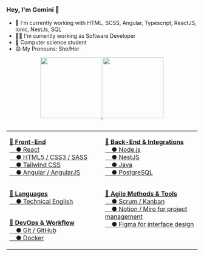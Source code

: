 ### Hey, I'm Gemini 👋


- 🌱 I'm currently working with HTML, SCSS, Angular, Typescript, ReactJS, Ionic, NestJs, SQL
- 👩‍💻 I'm currently working as Software Developer
- 📕 Computer science student
- 😄 My Pronouns: She/Her


<!--
**gevasconcelos/gevasconcelos** is a ✨ _special_ ✨ repository because its `README.md` (this file) appears on your GitHub profile.

Here are some ideas to get you started:

- 🔭 I’m currently working on ...
- 🌱 I’m currently learning ...
- 👯 I’m looking to collaborate on ...
- 🤔 I’m looking for help with ...
- 💬 Ask me about ...
- 📫 How to reach me: ...
 
- ⚡ Fun fact: ...
-->

<div align="center">
  <a href="https://github.com/geminivasconcelos">
  <img height="160em" src="https://github-readme-stats.vercel.app/api?username=geminivasconcelos&show_icons=true&theme=transparent&include_all_commits=true&count_private=true"/>
  <img height="160em" src="https://github-readme-stats.vercel.app/api/top-langs/?username=geminivasconcelos&layout=compact&langs_count=7&theme=transparent"/>
</div>

 
  ##
<div align="center">
<table>
  <tr>
    <td valign="top" width="50%">

🔸 <b>Front-End</b><br>
&nbsp;&nbsp;&nbsp;&nbsp;● React<br>
&nbsp;&nbsp;&nbsp;&nbsp;● HTML5 / CSS3 / SASS<br>
&nbsp;&nbsp;&nbsp;&nbsp;● Tailwind CSS<br>
&nbsp;&nbsp;&nbsp;&nbsp;● Angular / AngularJS<br><br>

🔸 <b>Languages</b><br>
&nbsp;&nbsp;&nbsp;&nbsp;● Technical English<br><br>

🔸 <b>DevOps & Workflow</b><br>
&nbsp;&nbsp;&nbsp;&nbsp;● Git / GitHub<br>
&nbsp;&nbsp;&nbsp;&nbsp;● Docker<br>

</td>
<td valign="top" width="50%">

🔸 <b>Back-End & Integrations</b><br>
&nbsp;&nbsp;&nbsp;&nbsp;● Node.js<br>
&nbsp;&nbsp;&nbsp;&nbsp;● NestJS<br>
&nbsp;&nbsp;&nbsp;&nbsp;● Java<br>
&nbsp;&nbsp;&nbsp;&nbsp;● PostgreSQL<br><br>

🔸 <b>Agile Methods & Tools</b><br>
&nbsp;&nbsp;&nbsp;&nbsp;● Scrum / Kanban<br>
&nbsp;&nbsp;&nbsp;&nbsp;● Notion / Miro for project management<br>
&nbsp;&nbsp;&nbsp;&nbsp;● Figma for interface design<br>

</td>
</tr>
</table>
</div>

  
 ##
 
  
  <div align="center"> 

<!--   <a href="https://instagram.com/gealvss" target="_blank"><img src="https://img.shields.io/badge/-Instagram-%23E4405F?style=for-the-badge&logo=instagram&logoColor=white" target="_blank"></a> -->
<!-- <a href="https://discord.gg/392402912250298371" target="_blank"><img src="https://img.shields.io/badge/Discord-7289DA?style=for-the-badge&logo=discord&logoColor=white" target="_blank"></a> -->
 <!-- <a href = "mailto:geminivasconceelos@gmail.com"><img src="https://img.shields.io/badge/-Gmail-%23333?style=for-the-badge&logo=gmail&logoColor=white" target="_blank"></a> -->
<!--   <a href="https://www.linkedin.com/in/gemini-vasconcelos-955236214/" target="_blank"><img src="https://img.shields.io/badge/-LinkedIn-%230077B5?style=for-the-badge&logo=linkedin&logoColor=white" target="_blank"></a> -->
    
 <!--  ![Snake animation](https://github.com/geminivasconcelos/geminivasconcelos/blob/output/github-contribution-grid-snake.svg) -->


 
 
</div>

  
  ##
